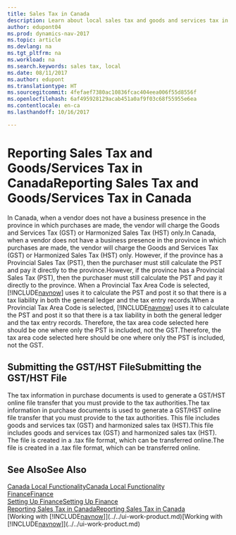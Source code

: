 ```yaml
---
title: Sales Tax in Canada
description: Learn about local sales tax and goods and services tax in Canada.
author: edupont04
ms.prod: dynamics-nav-2017
ms.topic: article
ms.devlang: na
ms.tgt_pltfrm: na
ms.workload: na
ms.search.keywords: sales tax, local
ms.date: 08/11/2017
ms.author: edupont
ms.translationtype: HT
ms.sourcegitcommit: 4fefaef7380ac10836fcac404eea006f55d8556f
ms.openlocfilehash: 6af495928129acab451a0af9f03c68f55955e6ea
ms.contentlocale: en-ca
ms.lasthandoff: 10/16/2017

---
```

# <a name="reporting-sales-tax-and-goodsservices-tax-in-canada"></a><span data-ttu-id="be6ed-103">Reporting Sales Tax and Goods/Services Tax in Canada</span><span class="sxs-lookup"><span data-stu-id="be6ed-103">Reporting Sales Tax and Goods/Services Tax in Canada</span></span>
<span data-ttu-id="be6ed-104">In Canada, when a vendor does not have a business presence in the province in which purchases are made, the vendor will charge the Goods and Services Tax (GST) or Harmonized Sales Tax (HST) only.</span><span class="sxs-lookup"><span data-stu-id="be6ed-104">In Canada, when a vendor does not have a business presence in the province in which purchases are made, the vendor will charge the Goods and Services Tax (GST) or Harmonized Sales Tax (HST) only.</span></span> <span data-ttu-id="be6ed-105">However, if the province has a Provincial Sales Tax (PST), then the purchaser must still calculate the PST and pay it directly to the province.</span><span class="sxs-lookup"><span data-stu-id="be6ed-105">However, if the province has a Provincial Sales Tax (PST), then the purchaser must still calculate the PST and pay it directly to the province.</span></span> <span data-ttu-id="be6ed-106">When a Provincial Tax Area Code is selected, [!INCLUDE[navnow](../../includes/navnow_md.md)] uses it to calculate the PST and post it so that there is a tax liability in both the general ledger and the tax entry records.</span><span class="sxs-lookup"><span data-stu-id="be6ed-106">When a Provincial Tax Area Code is selected, [!INCLUDE[navnow](../../includes/navnow_md.md)] uses it to calculate the PST and post it so that there is a tax liability in both the general ledger and the tax entry records.</span></span> <span data-ttu-id="be6ed-107">Therefore, the tax area code selected here should be one where only the PST is included, not the GST.</span><span class="sxs-lookup"><span data-stu-id="be6ed-107">Therefore, the tax area code selected here should be one where only the PST is included, not the GST.</span></span>  

## <a name="submitting-the-gsthst-file"></a><span data-ttu-id="be6ed-108">Submitting the GST/HST File</span><span class="sxs-lookup"><span data-stu-id="be6ed-108">Submitting the GST/HST File</span></span>
<span data-ttu-id="be6ed-109">The tax information in purchase documents is used to generate a GST/HST online file transfer that you must provide to the tax authorities.</span><span class="sxs-lookup"><span data-stu-id="be6ed-109">The tax information in purchase documents is used to generate a GST/HST online file transfer that you must provide to the tax authorities.</span></span> <span data-ttu-id="be6ed-110">This file includes goods and services tax (GST) and harmonized sales tax (HST).</span><span class="sxs-lookup"><span data-stu-id="be6ed-110">This file includes goods and services tax (GST) and harmonized sales tax (HST).</span></span> <span data-ttu-id="be6ed-111">The file is created in a .tax file format, which can be transferred online.</span><span class="sxs-lookup"><span data-stu-id="be6ed-111">The file is created in a .tax file format, which can be transferred online.</span></span>  

## <a name="see-also"></a><span data-ttu-id="be6ed-112">See Also</span><span class="sxs-lookup"><span data-stu-id="be6ed-112">See Also</span></span>
[<span data-ttu-id="be6ed-113">Canada Local Functionality</span><span class="sxs-lookup"><span data-stu-id="be6ed-113">Canada Local Functionality</span></span>](canada-local-functionality.md)  
[<span data-ttu-id="be6ed-114">Finance</span><span class="sxs-lookup"><span data-stu-id="be6ed-114">Finance</span></span>](../../finance.md)  
[<span data-ttu-id="be6ed-115">Setting Up Finance</span><span class="sxs-lookup"><span data-stu-id="be6ed-115">Setting Up Finance</span></span>](../../finance-setup-finance.md)  
[<span data-ttu-id="be6ed-116">Reporting Sales Tax in Canada</span><span class="sxs-lookup"><span data-stu-id="be6ed-116">Reporting Sales Tax in Canada</span></span>](ca-sales-tax.md)  
<span data-ttu-id="be6ed-117">[Working with [!INCLUDE[navnow](../../includes/navnow_md.md)]](../../ui-work-product.md)</span><span class="sxs-lookup"><span data-stu-id="be6ed-117">[Working with [!INCLUDE[navnow](../../includes/navnow_md.md)]](../../ui-work-product.md)</span></span>

